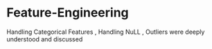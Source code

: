 # Feature-Engineering
Handling Categorical Features , Handling NuLL , Outliers were deeply understood and discussed 

